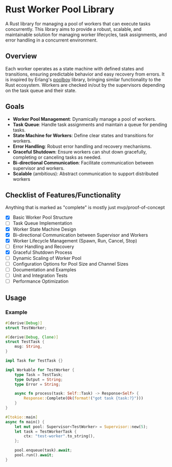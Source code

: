 # Rust Worker Pool Library

A Rust library for managing a pool of workers that can execute tasks concurrently. This library aims to provide a robust, scalable, and maintainable solution for managing worker lifecycles, task assignments, and error handling in a concurrent environment.

## Overview

Each worker operates as a state machine with defined states and transitions, ensuring predictable behavior and easy recovery from errors. It is inspired by Erlang's [poolboy](https://github.com/devinus/poolboy) library, bringing similar functionality to the Rust ecosystem. Workers are checked in/out by the supervisors depending on the task queue and their state.

## Goals 

- **Worker Pool Management**: Dynamically manage a pool of workers.
- **Task Queue**: Handle task assignments and maintain a queue for pending tasks.
- **State Machine for Workers**: Define clear states and transitions for workers.
- **Error Handling**: Robust error handling and recovery mechanisms.
- **Graceful Shutdown**: Ensure workers can shut down gracefully, completing or canceling tasks as needed.
- **Bi-directional Communication**: Facilitate communication between supervisor and workers.
- **Scalable** (ambitious): Abstract communication to support distributed workers

## Checklist of Features/Functionality

Anything that is marked as "complete" is mostly just mvp/proof-of-concept

- [x] Basic Worker Pool Structure
- [ ] Task Queue Implementation
- [x] Worker State Machine Design
- [x] Bi-directional Communication between Supervisor and Workers
- [x] Worker Lifecycle Management (Spawn, Run, Cancel, Stop)
- [ ] Error Handling and Recovery
- [x] Graceful Shutdown Process
- [ ] Dynamic Scaling of Worker Pool
- [ ] Configuration Options for Pool Size and Channel Sizes
- [ ] Documentation and Examples
- [ ] Unit and Integration Tests
- [ ] Performance Optimization

## Usage

### Example

```rust
#[derive(Debug)]
struct TestWorker;

#[derive(Debug, Clone)]
struct TestTask {
    msg: String,
}

impl Task for TestTask {}

impl Workable for TestWorker {
    type Task = TestTask;
    type Output = String;
    type Error = String;

    async fn process(task: Self::Task) -> Response<Self> {
        Response::Complete(Ok(format!("got task {task:?}")))
    }
}

#[tokio::main]
async fn main() {
    let mut pool: Supervisor<TestWorker> = Supervisor::new(5);
    let task = TestWorkerTask {
        ctx: "test-worker".to_string(),
    };

    pool.enqueue(task).await;
    pool.run().await;
}

